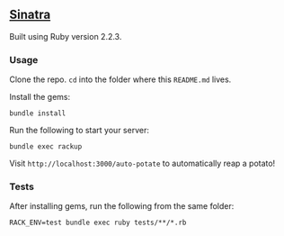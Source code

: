 ## [Sinatra](https://github.com/sinatra/sinatra)

Built using Ruby version 2.2.3.

### Usage

Clone the repo. `cd` into the folder where this `README.md` lives.

Install the gems:

    bundle install

Run the following to start your server:

    bundle exec rackup

Visit `http://localhost:3000/auto-potate` to automatically reap a potato!

### Tests

After installing gems, run the following from the same folder:

    RACK_ENV=test bundle exec ruby tests/**/*.rb
